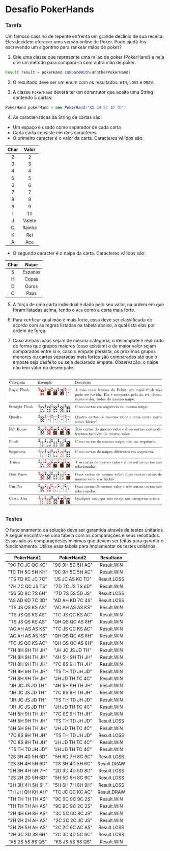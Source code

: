 # Desafio PokerHands

### Tarefa

Um famoso cassino de repente enfrenta um grande declínio de sua receita. Eles decidem oferecer uma versão online de Poker. Pode ajudá-los escrevendo um
algoritmo para rankear mãos de poker?

1. Crie uma classe que represente uma m˜ao de poker (PokerHand) e nela crie um método para compará-la com outra mão de poker.

```java
Result result = pokerHand.compareWith(anotherPokerHand)
```

2. O resultado deve ser um enum com os resultados: `WIN`, `LOSS` e `DRAW`.

3. A classe `PokerHand` deverá ter um construtor que aceite uma String contendo 5 cartas:

```java
PokerHand pokerHand = new PokerHand("KS 2H 5C JD TD")
```

4. As características da String de cartas são:

- Um espaço é usado como separador de cada carta
- Cada carta consiste em dois caracteres
- O primeiro caracter é o valor da carta. Caracteres válidos são:

| Char |  Valor |
|:----:|:------:|
|   2  |    2   |
|   3  |    3   |
|   4  |    4   |
|   5  |    5   |
|   6  |    6   |
|   7  |    7   |
|   8  |    8   |
|   9  |    9   |
|   T  |   10   |
|   J  | Valete |
|   Q  | Rainha |
|   K  |   Rei  |
|   A  |   Ace  |

- O segundo caracter é o naipe da carta. Caracteres válidos são:

| Char |  Naipe  |
|:----:|:-------:|
|   S  | Espadas |
|   H  |  Copas  |
|   D  |  Ouros  |
|   C  |   Paus  |


5. A força de uma carta individual é dado pelo seu valor, na ordem em que foram listadas acima, tendo o `Ace` como a carta mais forte.

6. Para verificar qual mão é mais forte, essa deve ser classificada de acordo com as regras listadas na tabela abaixo, a qual lista elas por ordem de força.

7. Caso ambas mãos sejam de mesma categoria, o desempate é realizado de forma que grupos maiores (caso existam) e de maior valor sejam comparados entre si e, caso o empate persista, os próximos grupos menores ou cartas separadas mais fortes são comparadas até que o empate seja desfeito ou seja declarado empate. Observação: o naipe não tem valor no desempate.

![PokerHands Rank Rules](rules.png)

### Testes

O funcionamento da solução deve ser garantida através de testes unitários. A seguir encontra-se uma tabela com as comparações e seus resultados.
Essas são as comparaçõeses mínimas que devem ser feitas para garantir o funcionamento. Utilize essa tabela para implementar os testes unitários.

|PokerHand1       | PokerHand2       | Resultado   |
|:---------------:|:----------------:|:-----------:|
|"9C TC JC QC KC" | "9C 9H 5C 5H AC" | Result.WIN  |
|"TC TH 5C 5H KH" | "9C 9H 5C 5H AC" | Result.WIN  |
|"TS TD KC JC 7C" | "JS JC AS KC TD" | Result.LOSS |
|"7H 7C QC JS TS" | "7D 7C JS TS 6D" | Result.WIN  |
|"5S 5D 8C 7S 6H" | "7D 7S 5S 5D JS" | Result.LOSS |
|"AS AD KD 7C 3D" | "AD AH KD 7C 4S" | Result.LOSS |
|"TS JS QS KS AS" | "AC AH AS AS KS" | Result.WIN  |
|"TS JS QS KS AS" | "TC JS QC KS AC" | Result.WIN  |
|"TS JS QS KS AS" | "QH QS QC AS 8H" | Result.WIN  |
|"AC AH AS AS KS" | "TC JS QC KS AC" | Result.WIN  |
|"AC AH AS AS KS" | "QH QS QC AS 8H" | Result.WIN  |
|"TC JS QC KS AC" | "QH QS QC AS 8H" | Result.WIN  |
|"7H 8H 9H TH JH" | "JH JC JS JD TH" | Result.WIN  |
|"7H 8H 9H TH JH" | "4H 5H 9H TH JH" | Result.WIN  |
|"7H 8H 9H TH JH" | "7C 8S 9H TH JH" | Result.WIN  |
|"7H 8H 9H TH JH" | "TS TH TD JH JD" | Result.WIN  |
|"7H 8H 9H TH JH" | "JH JD TH TC 4C" | Result.WIN  |
|"JH JC JS JD TH" | "4H 5H 9H TH JH" | Result.WIN  |
|"JH JC JS JD TH" | "7C 8S 9H TH JH" | Result.WIN  |
|"JH JC JS JD TH" | "TS TH TD JH JD" | Result.WIN  |
|"JH JC JS JD TH" | "JH JD TH TC 4C" | Result.WIN  |
|"4H 5H 9H TH JH" | "7C 8S 9H TH JH" | Result.WIN  |
|"4H 5H 9H TH JH" | "TS TH TD JH JD" | Result.LOSS |
|"4H 5H 9H TH JH" | "JH JD TH TC 4C" | Result.WIN  |
|"7C 8S 9H TH JH" | "TS TH TD JH JD" | Result.LOSS |
|"7C 8S 9H TH JH" | "JH JD TH TC 4C" | Result.WIN  |
|"TS TH TD JH JD" | "JH JD TH TC 4C" | Result.WIN  |
|"2S 3H 4D 5H 6D" | "5H 6D 7H 8C 9C" | Result.LOSS |
|"2S 3H 4H 5H 6D" | "2S 3H 4D 5H 6C" | Result.DRAW |
|"2H 3H 4H 5H 7H" | "2D 3D 4D 5D 8D" | Result.LOSS |
|"2S 2H 2D 5H 6D" | "5H 5D 5H 8C 9C" | Result.LOSS |
|"2H 3H 4H 5H 6H" | "5H 6H 7H 8H 9H" | Result.LOSS |
|"TH JH QH KH AH" | "TC JC QC KC AC" | Result.DRAW |
|"TH TH TH TH AS" | "9C 9C 9C 9C 2S" | Result.WIN  |
|"TH TH TH AH AS" | "9C 9C 9C 2C 2S" | Result.WIN  |
|"2H 4H 6H 8H AS" | "3C 5C 6C 8C JS" | Result.WIN  |
|"2H 2H 2H AH AS" | "2C 2C 2C JC JS" | Result.WIN  |
|"2H 2H 5H AH AS" | "2C 2C 6C AC AS" | Result.LOSS |
|"2H 3C 3D 3S 6H" | "2C 3D 4D 5C 6C" | Result.LOSS |
|"AS 2S 5S 8S QS" | "KS JS 5S 8S QS" | Result.WIN  |